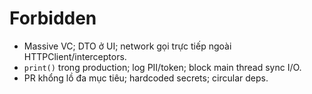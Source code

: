 # Forbidden

- Massive VC; DTO ở UI; network gọi trực tiếp ngoài HTTPClient/interceptors.
- `print()` trong production; log PII/token; block main thread sync I/O.
- PR khổng lồ đa mục tiêu; hardcoded secrets; circular deps.
